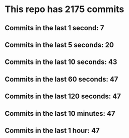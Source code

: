 # This repo has 2175 commits

## Commits in the last 1 second: 7
## Commits in the last 5 seconds: 20
## Commits in the last 10 seconds: 43
## Commits in the last 60 seconds: 47
## Commits in the last 120 seconds: 47
## Commits in the last 10 minutes: 47
## Commits in the last 1 hour: 47
